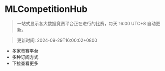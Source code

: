 # MLCompetitionHub

> 一站式显示各大数据竞赛平台正在进行的比赛，每天 16:00 UTC+8 自动更新。
  
> 更新时间: 2024-09-29T16:00:02+0800 

* 多家竞赛平台
* 多种订阅方式
* 下拉查看更多